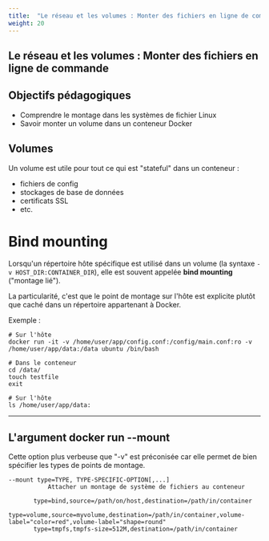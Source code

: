 ```yaml
---
title:  "Le réseau et les volumes : Monter des fichiers en ligne de commande"
weight: 20
---
```


## Le réseau et les volumes : Monter des fichiers en ligne de commande


## Objectifs pédagogiques
  - Comprendre le montage dans les systèmes de fichier Linux
  - Savoir monter un volume dans un conteneur Docker


## Volumes

Un volume est utile pour tout ce qui est "stateful" dans un conteneur :

* fichiers de config
* stockages de base de données
* certificats SSL
* etc.

# Bind mounting

Lorsqu'un répertoire hôte spécifique est utilisé dans un volume (la syntaxe `-v HOST_DIR:CONTAINER_DIR`), elle est souvent appelée **bind mounting** ("montage lié").

La particularité, c'est que le point de montage sur l'hôte est explicite plutôt que caché dans un répertoire appartenant à Docker.

Exemple :

```shell
# Sur l'hôte
docker run -it -v /home/user/app/config.conf:/config/main.conf:ro -v /home/user/app/data:/data ubuntu /bin/bash

# Dans le conteneur
cd /data/
touch testfile
exit

# Sur l'hôte
ls /home/user/app/data:
```

---

## L'argument docker run --mount

Cette option plus verbeuse que "-v" est préconisée car elle permet de bien spécifier les types de points de montage.

```shell
--mount type=TYPE, TYPE-SPECIFIC-OPTION[,...]
           Attacher un montage de système de fichiers au conteneur
           
       type=bind,source=/path/on/host,destination=/path/in/container
       type=volume,source=myvolume,destination=/path/in/container,volume-label="color=red",volume-label="shape=round"
       type=tmpfs,tmpfs-size=512M,destination=/path/in/container

```